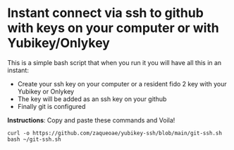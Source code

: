 # Instant connect via ssh to github with keys on your computer or with Yubikey/Onlykey
This is a simple bash script that when you run it you will have all this in an instant:
- Create your ssh key on your computer or a resident fido 2 key with your Yubikey or Onlykey
- The key will be added as an ssh key on your github
- Finally git is configured


**Instructions**: Copy and paste these commands and Voila!
```console
curl -o https://github.com/zaqueoae/yubikey-ssh/blob/main/git-ssh.sh
bash ~/git-ssh.sh
```
